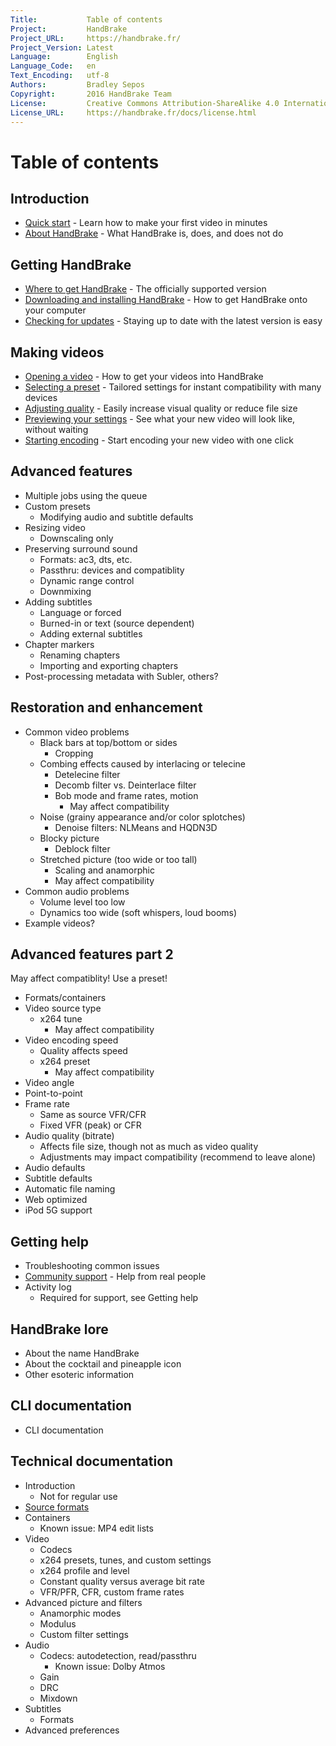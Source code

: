```yaml
---
Title:           Table of contents
Project:         HandBrake
Project_URL:     https://handbrake.fr/
Project_Version: Latest
Language:        English
Language_Code:   en
Text_Encoding:   utf-8
Authors:         Bradley Sepos
Copyright:       2016 HandBrake Team
License:         Creative Commons Attribution-ShareAlike 4.0 International (CC BY-SA 4.0)
License_URL:     https://handbrake.fr/docs/license.html
---
```


Table of contents
=================

## Introduction

<!-- TODO: link to contributing guide -->

- [Quick start](introduction/quick-start.html) - Learn how to make your first video in minutes
- [About HandBrake](introduction/about.html) - What HandBrake is, does, and does not do


## Getting HandBrake

- [Where to get HandBrake](get-handbrake/where-to-get-handbrake.html) - The officially supported version
- [Downloading and installing HandBrake](get-handbrake/download-and-install.html) - How to get HandBrake onto your computer
- [Checking for updates](get-handbrake/check-for-updates.html) - Staying up to date with the latest version is easy


## Making videos

- [Opening a video](workflow/open-video.html) - How to get your videos into HandBrake
- [Selecting a preset](workflow/select-preset.html) - Tailored settings for instant compatibility with many devices
- [Adjusting quality](workflow/adjust-quality.html) - Easily increase visual quality or reduce file size
  <!-- TODO: To clean up a poor-looking source video, see restoration -->
- [Previewing your settings](workflow/preview-settings.html) - See what your new video will look like, without waiting
  <!-- TODO: To clean up a poor-looking source video, see restoration -->
- [Starting encoding](workflow/start-encoding.html) - Start encoding your new video with one click


## Advanced features

- Multiple jobs using the queue
- Custom presets
  - Modifying audio and subtitle defaults
- Resizing video
  - Downscaling only
- Preserving surround sound
  - Formats: ac3, dts, etc.
  - Passthru: devices and compatiblity
  - Dynamic range control
  - Downmixing
- Adding subtitles
  - Language or forced
  - Burned-in or text (source dependent)
  - Adding external subtitles
- Chapter markers
  - Renaming chapters
  - Importing and exporting chapters
- Post-processing metadata with Subler, others?


## Restoration and enhancement

- Common video problems
  - Black bars at top/bottom or sides
    - Cropping
  - Combing effects caused by interlacing or telecine
    - Detelecine filter
    - Decomb filter vs. Deinterlace filter
    - Bob mode and frame rates, motion
      - May affect compatibility
  - Noise (grainy appearance and/or color splotches)
    - Denoise filters: NLMeans and HQDN3D
  - Blocky picture
    - Deblock filter
  - Stretched picture (too wide or too tall)
    - Scaling and anamorphic
    - May affect compatibility
- Common audio problems
  - Volume level too low
  - Dynamics too wide (soft whispers, loud booms)
- Example videos?


## Advanced features part 2

May affect compatiblity! Use a preset!

- Formats/containers
- Video source type
  - x264 tune
    - May affect compatibility
- Video encoding speed
  - Quality affects speed
  - x264 preset
    - May affect compatibility
- Video angle
- Point-to-point
- Frame rate
  - Same as source VFR/CFR
  - Fixed VFR (peak) or CFR
- Audio quality (bitrate)
  - Affects file size, though not as much as video quality
  - Adjustments may impact compatibility (recommend to leave alone)
- Audio defaults
- Subtitle defaults
- Automatic file naming
- Web optimized
- iPod 5G support


## Getting help

- Troubleshooting common issues
- [Community support](help/community-support.html) - Help from real people
- Activity log
  - Required for support, see Getting help


## HandBrake lore

- About the name HandBrake
- About the cocktail and pineapple icon
- Other esoteric information


## CLI documentation

- CLI documentation


## Technical documentation

- Introduction
  - Not for regular use
- [Source formats](technical/source-formats.html)
- Containers
  - Known issue: MP4 edit lists
- Video
  - Codecs
  - x264 presets, tunes, and custom settings
  - x264 profile and level
  - Constant quality versus average bit rate
  - VFR/PFR, CFR, custom frame rates
- Advanced picture and filters
  - Anamorphic modes
  - Modulus
  - Custom filter settings
- Audio
  - Codecs: autodetection, read/passthru
    - Known issue: Dolby Atmos
  - Gain
  - DRC
  - Mixdown
- Subtitles
  - Formats
- Advanced preferences
